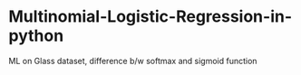 # Multinomial-Logistic-Regression-in-python
ML on Glass dataset, difference b/w softmax and sigmoid function
